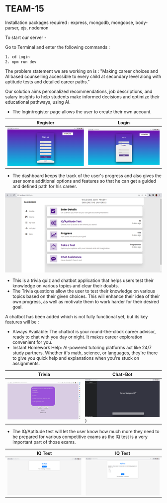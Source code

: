 <h1>TEAM-15</h1>

Installation packages required : express, mongodb, mongoose, body-parser, ejs, nodemon

To start our server -

Go to Terminal and enter the following commands :

```
1. cd Login
2. npm run dev
```

The problem statement we are working on is : "Making career choices and AI based counselling accessible to every child at secondary level along with aptitude tests and detailed career paths."

Our solution aims personalized recommendations, job descriptions, and salary insights to help students make informed decisions and optimize their educational pathways, using AI.

* The login/register page allows the user to create their own account. 

| Register | Login |
|---|---|
| ![register](img/signup.png) | ![login](img/login.png) |

* The dashboard keeps the track of the user's progress and also gives the user some additional options and features so that he can get a guided and defined path for his career.
  
![dashboard](img/dashboard.png)

* This is a trivia quiz and chatbot application that helps users test their knowledge on various topics and clear their doubts.
* The Trivia questions allow the user to test their knowledge on various topics based on their given choices. This will enhance their idea of their own progress, as well as motivate them to work harder for their desired goal.

A chatbot has been added which is not fully functional yet, but its key features will be :
* Always Available: The chatbot is your round-the-clock career advisor, ready to chat with you day or night. It makes career exploration convenient for you.
* Instant Homework Help: AI-powered tutoring platforms act like 24/7 study partners. Whether it's math, science, or languages, they're there to give you quick help and explanations when you're stuck on assignments.

| Trivia | Chat-Bot |
|---|---|
| ![trivia](img/trivia.jpeg) | ![chatbot](img/chatbot.png)) |

* The IQ/Aptitude test will let the user know how much more they need to be prepared for various competitive exams as the IQ test is a very important part of those exams.

| IQ Test | IQ Test |
|---|---|
| ![register](img/iqtest1.png) |![register](img/iqtest2.png)|




